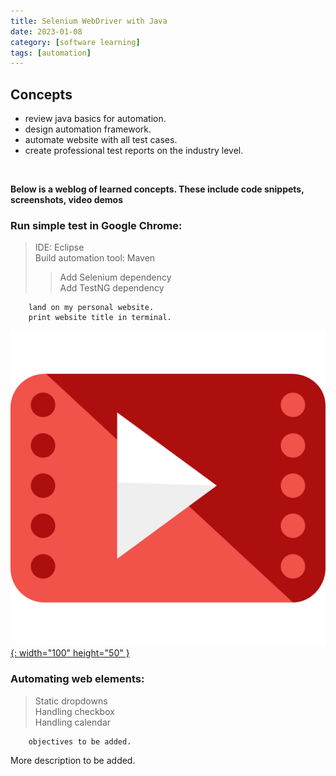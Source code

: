 ```yaml
---
title: Selenium WebDriver with Java
date: 2023-01-08
category: [software learning]
tags: [automation]
---
```


## Concepts
- review java basics for automation.
- design automation framework.
- automate website with all test cases.
- create professional test reports on the industry level.
<br>

**Below is a weblog of learned concepts. These include code snippets, screenshots, video demos**

### Run simple test in Google Chrome: 
> IDE: Eclipse <br>
> Build automation tool: Maven <br>
>> Add Selenium dependency <br>
>> Add TestNG dependency <br>

        land on my personal website.
        print website title in terminal.

[![YouTube](/assets/blog-images/video-player.svg){: width="100" height="50" }](https://youtu.be/ij4vQcOfI1U)
<br>

### Automating web elements:
> Static dropdowns <br>
> Handling checkbox <br>
> Handling calendar <br>

        objectives to be added.

More description to be added.
<br>